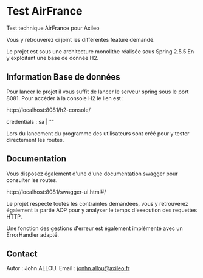 # Test AirFrance

Test technique AirFrance pour Axileo

Vous y retrouverez ci joint les différentes feature demandé.

Le projet est sous une architecture monolithe réalisée sous Spring 2.5.5
En y exploitant une base de donnée H2.

## Information Base de données
Pour lancer le projet il vous suffit de lancer le serveur spring sous le port 8081.
Pour accéder à la console H2 le lien est :

http://localhost:8081/h2-console/

credentials : sa | ""

Lors du lancement du programme des utilisateurs sont créé pour y tester directement les routes.

## Documentation
Vous disposez également d'une d'une documentation swagger pour consulter les routes.

http://localhost:8081/swagger-ui.html#/

Le projet respecte toutes les contraintes demandées, 
vous y retrouverez également la partie AOP pour y analyser le temps d'execution des requettes HTTP.

Une fonction des gestions d'erreur est également implémenté avec un ErrorHandler adapté.

## Contact 
Autor : John ALLOU.
Email : jonhn.allou@axileo.fr

